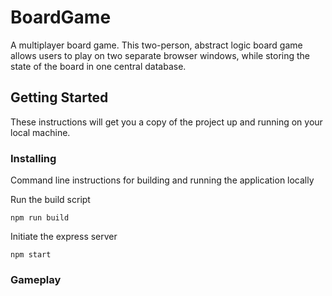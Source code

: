 # BoardGame

A multiplayer board game. This two-person, abstract logic board game allows users to play on two separate browser windows, while storing the state of the board in one central database.

## Getting Started

These instructions will get you a copy of the project up and running on your local machine.

### Installing

Command line instructions for building and running the application locally

Run the build script

```
npm run build
```

Initiate the express server

```
npm start
```

### Gameplay
